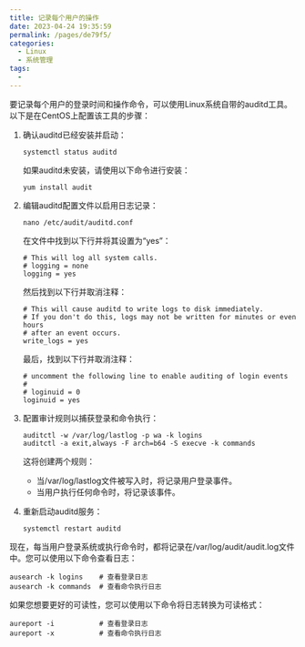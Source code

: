 ```yaml
---
title: 记录每个用户的操作
date: 2023-04-24 19:35:59
permalink: /pages/de79f5/
categories:
  - Linux
  - 系统管理
tags:
  - 
---
```

要记录每个用户的登录时间和操作命令，可以使用Linux系统自带的auditd工具。以下是在CentOS上配置该工具的步骤：

1. 确认auditd已经安装并启动：

   ```
   systemctl status auditd
   ```

   如果auditd未安装，请使用以下命令进行安装：

   ```
   yum install audit
   ```

2. 编辑auditd配置文件以启用日志记录：

   ```
   nano /etc/audit/auditd.conf
   ```

   在文件中找到以下行并将其设置为“yes”：

   ```
   # This will log all system calls.
   # logging = none
   logging = yes
   ```

   然后找到以下行并取消注释：

   ```
   # This will cause auditd to write logs to disk immediately.
   # If you don't do this, logs may not be written for minutes or even hours
   # after an event occurs.
   write_logs = yes
   ```

   最后，找到以下行并取消注释：

   ```
   # uncomment the following line to enable auditing of login events
   #
   # loginuid = 0
   loginuid = yes
   ```

3. 配置审计规则以捕获登录和命令执行：

   ```
   auditctl -w /var/log/lastlog -p wa -k logins
   auditctl -a exit,always -F arch=b64 -S execve -k commands
   ```

   这将创建两个规则：

   - 当/var/log/lastlog文件被写入时，将记录用户登录事件。
   - 当用户执行任何命令时，将记录该事件。

4. 重新启动auditd服务：

   ```
   systemctl restart auditd
   ```

现在，每当用户登录系统或执行命令时，都将记录在/var/log/audit/audit.log文件中。您可以使用以下命令查看日志：

```
ausearch -k logins    # 查看登录日志
ausearch -k commands  # 查看命令执行日志
```

如果您想要更好的可读性，您可以使用以下命令将日志转换为可读格式：

```
aureport -i           # 查看登录日志
aureport -x           # 查看命令执行日志
```
